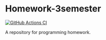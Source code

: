 # Homework-3semester
[![GitHub Actions CI](https://github.com/Sarapulov-Vas/Homework-2semester/actions/workflows/ci.yml/badge.svg)](https://github.com/Sarapulov-Vas/Homework-2semester/actions/workflows/ci.yml/ci.yml)

A repository for programming homework.
